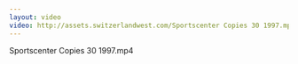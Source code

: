 ```yaml
---
layout: video
video: http://assets.switzerlandwest.com/Sportscenter Copies 30 1997.mp4
---
```

Sportscenter Copies 30 1997.mp4
